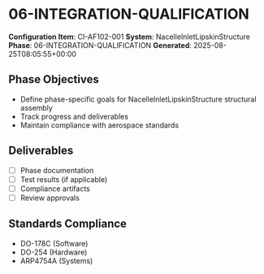 # 06-INTEGRATION-QUALIFICATION

**Configuration Item**: CI-AF102-001
**System**: NacelleInletLipskinStructure
**Phase**: 06-INTEGRATION-QUALIFICATION
**Generated**: 2025-08-25T08:05:55+00:00

## Phase Objectives
- Define phase-specific goals for NacelleInletLipskinStructure structural assembly
- Track progress and deliverables
- Maintain compliance with aerospace standards

## Deliverables
- [ ] Phase documentation
- [ ] Test results (if applicable)
- [ ] Compliance artifacts
- [ ] Review approvals

## Standards Compliance
- DO-178C (Software)
- DO-254 (Hardware)
- ARP4754A (Systems)

